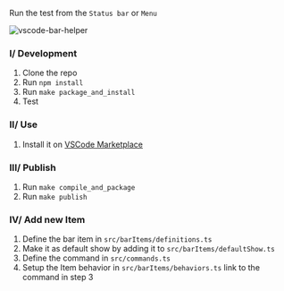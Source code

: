 Run the test from the `Status bar` or `Menu`

![vscode-bar-helper](https://user-images.githubusercontent.com/11751745/229404715-51f1b21e-b30a-4052-8cda-96406979dd26.png)

### I/ Development

1. Clone the repo
2. Run `npm install`
3. Run `make package_and_install`
4. Test

### II/ Use

1. Install it on [VSCode Marketplace](https://marketplace.visualstudio.com/items?itemName=andyduong1920.bar-helper)

### III/ Publish

1. Run `make compile_and_package`
2. Run `make publish`

### IV/ Add new Item
1. Define the bar item in `src/barItems/definitions.ts`
2. Make it as default show by adding it to `src/barItems/defaultShow.ts`
3. Define the command in `src/commands.ts`
4. Setup the Item behavior in `src/barItems/behaviors.ts` link to the command in step 3
